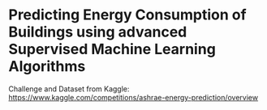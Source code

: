 # Predicting Energy Consumption of Buildings using advanced Supervised Machine Learning Algorithms

Challenge and Dataset from Kaggle: https://www.kaggle.com/competitions/ashrae-energy-prediction/overview
